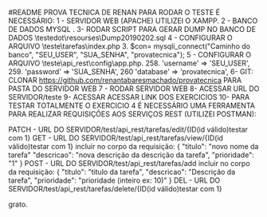 #README PROVA TECNICA DE RENAN 
PARA RODAR O TESTE É NECESSÁRIO:
1 - SERVIDOR WEB (APACHE) UTILIZEI O XAMPP.
2 - BANCO DE DADOS MYSQL .
3- RODAR SCRIPT PARA GERAR DUMP NO BANCO DE DADOS \testedot\resourses\Dump20190202.sql
4 - CONFIGURAR O ARQUIVO \teste\tarefas\index.php
3. $con=  mysqli_connect("Caminho do banco", "SEU_USER", "SUA_SENHA", "provatecnica");
5 - CONFIGURAR O ARQUIVO \teste\api_rest\config\app.php.
258. 'username' => 'SEU_USER',
259. 'password' => 'SUA_SENHA',
260  'database' => 'provatecnica',
6- GIT: CLONAR https://github.com/renantabaresmachado/provatecnica PARA PASTA DO SERVIDOR WEB
7 - RODAR SERVIDOR WEB 
8- ACESSAR URL DO SERVIDOR/teste
9- ACESSAR ACESSAR LINK DOS EXERCICIOS
10- PARA TESTAR TOTALMENTE O EXERCICIO 4  É NECESSÁRIO UMA FERRAMENTA PARA REALIZAR REQUISIÇÕES AOS SERVIÇOS REST (UTILIZEI POSTMAN):

PATCH - URL DO SERVIDOR/test/api_rest/tarefas/edit/{ID(id válido)testar com 1}
GET - URL DO SERVIDOR/test/api_rest/tarefas/view/{ID(id válido)testar com 1}
incluir no corpo da requisição:
{
	"titulo": "novo nome da tarefa"
	"descricao": "nova descrição da descrição da tarefa",
	"prioridade": "1"
}
POST - URL DO SERVIDOR/test/api_rest/tarefas/add
incluir no corpo da requisição:
{
	"titulo": "titulo da tarefa",
	"descricao": "Descrição da tarefa",
	"prioridade": "prioridade (inteiro ex: 10)"
}
DEL - URL DO SERVIDOR/test/api_rest/tarefas/delete/{ID(id válido)testar com 1}

grato.
